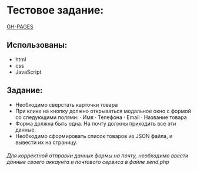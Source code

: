 # Тестовое задание:

[GH-PAGES](https://ok-webdev.github.io/wbooster-test-task/)

## Использованы:

+ html
+ css
+ JavaScript

## Задание: 

+ Необходимо сверстать карточки товара
+ При клике на кнопку должно открываться модальное окно с формой со следующими полями:
·   	Имя
·   	Телефона
·   	Email
·   	Название товара
+ Форма должна быть одна. На почту должны приходить все эти данные. 
+ Необходимо сформировать список товаров из JSON файла, и вывести их на страницу. 

###### Для корректной отправки данных формы на почту, необходимо ввести данные своего аккаунта и почтового cервиса в файле send.php




